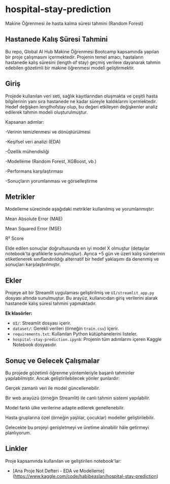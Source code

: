 # hospital-stay-prediction
Makine Öğrenmesi ile hasta kalma süresi tahmini (Random Forest)
## Hastanede Kalış Süresi Tahmini
Bu repo, Global AI Hub Makine Öğrenmesi Bootcamp kapsamında yapılan bir proje çalışmasını içermektedir. Projenin temel amacı, hastaların hastanede kalış süresini (length of stay) geçmiş verilere dayanarak tahmin edebilen gözetimli bir makine öğrenmesi modeli geliştirmektir.

## Giriş
Projede kullanılan veri seti, sağlık kayıtlarından oluşmakta ve çeşitli hasta bilgilerinin yanı sıra hastanede ne kadar süreyle kaldıklarını içermektedir. Hedef değişken lengthofstay olup, bu değeri etkileyen değişkenler analiz edilerek tahmin modeli oluşturulmuştur.

Kapsanan adımlar:

-Verinin temizlenmesi ve dönüştürülmesi

-Keşifsel veri analizi (EDA)

-Özellik mühendisliği

-Modelleme (Random Forest, XGBoost, vb.)

-Performans karşılaştırması

-Sonuçların yorumlanması ve görselleştirme

## Metrikler
Modelleme sürecinde aşağıdaki metrikler kullanılmış ve yorumlanmıştır:

Mean Absolute Error (MAE)

Mean Squared Error (MSE)

R² Score

Elde edilen sonuçlar doğrultusunda en iyi model X olmuştur (detaylar notebook’ta grafiklerle sunulmuştur). Ayrıca +5 gün ve üzeri kalış sürelerinin etiketlenerek sınıflandırıldığı alternatif bir hedef yaklaşımı da denenmiş ve sonuçları karşılaştırılmıştır.

## Ekler

Projeye ait bir Streamlit uygulaması geliştirilmiş ve `UI/streamlit_app.py` dosyası altında sunulmuştur. Bu arayüz, kullanıcıdan giriş verilerini alarak hastanede kalış süresi tahmini yapmaktadır.

**Ek klasörler:**

- `UI/`: Streamlit dosyası içerir.
- `dataset/`: Gerekli verileri (örneğin `train.csv`) içerir.
- `requirements.txt`: Kullanılan Python kütüphanelerini listeler.
- `hospital-stay-prediction.ipynb`: Projenin tüm adımlarını içeren Kaggle Notebook dosyasıdır.


## Sonuç ve Gelecek Çalışmalar
Bu projede gözetimli öğrenme yöntemleriyle başarılı tahminler yapılabilmiştir. Ancak geliştirilebilecek yönler şunlardır:

Gerçek zamanlı veri ile model güncellenebilir.

Bir web arayüzü (örneğin Streamlit) ile canlı tahmin sistemi yapılabilir.

Model farklı ülke verilerine adapte edilerek genellenebilir.

Hasta gruplarına özel (örneğin yaşlılar, çocuklar) modeller geliştirilebilir.

Gelecekte bu projeyi genişletmeyi ve üretime alınabilir hâle getirmeyi planlıyorum.

## Linkler
Proje kapsamında kullanılan ve geliştirilen notebook'lar:

- [Ana Proje Not Defteri - EDA ve Modelleme] (https://www.kaggle.com/code/habibeaslan/hospital-stay-prediction)




